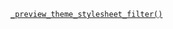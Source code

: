 <p><code><a href="https://developer.wordpress.org/reference/functions/_preview_theme_stylesheet_filter/">_preview_theme_stylesheet_filter()</a></code></p>
